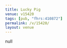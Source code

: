 ```yaml
---
title: Lucky Pig
venue: v15420
tags: [pub, "fhrs:410872"]
permalink: /v/15420/
layout: venue
---
```

null